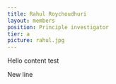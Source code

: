 ```yaml
---
title: Rahul Roychoudhuri
layout: members
position: Principle investigator
tier: a
picture: rahul.jpg
---
```


Hello content test

New line

